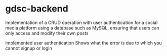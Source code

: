 # gdsc-backend
Implementation of a CRUD operation with user authentication for a social media platform using a database such as MySQL, ensuring that users can only access and modify their own posts

Implemented user authentication
  Shows what the error is due to which you cannot signup or login


